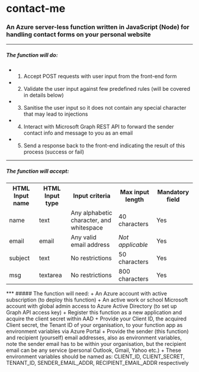 # contact-me
### An Azure server-less function written in JavaScript (Node) for handling contact forms on your personal website

***

##### The function will do:
+ 1. Accept POST requests with user input from the front-end form
+ 2. Validate the user input against few predefined rules (will be covered in details below)
+ 3. Sanitise the user input so it does not contain any special character that may lead to injections
+ 4. Interact with Microsoft Graph REST API to forward the sender contact info and message to you as an email
+ 5. Send a response back to the front-end indicating the result of this process (success or fail)
***
##### The function will accept:
<table>
  <tr>
    <th>HTML Input name</th>
    <th>HTML Input type</th>
    <th>Input criteria</th>
    <th>Max input length</th>
    <th>Mandatory field</th>
  </tr>
  <tr>
    <td>name</td>
    <td>text</td>
    <td>Any alphabetic character, and whitespace</td>
    <td>40 characters</td>
    <td>Yes</td>
  </tr>
  <tr>
    <td>email</td>
    <td>email</td>
    <td>Any valid email address</td>
    <td><i>Not applicable</i></td>
    <td>Yes</td>
  </tr>
  <tr>
    <td>subject</td>
    <td>text</td>
    <td>No restrictions</td>
    <td>50 characters</td>
    <td>Yes</td>
  </tr>
  <tr>
    <td>msg</td>
    <td>textarea</td>
    <td>No restrictions</td>
    <td>800 characters</td>
    <td>Yes</td>
  </tr>
</table>
***
##### The function will need:
+ An Azure account with active subscription (to deploy this function)
+ An active work or school Microsoft account with global admin access to Azure Active Directory (to set up Graph API access key)
+ Register this function as a new application and acquire the client secret within AAD
+ Provide your Client ID, the acquired Client secret, the Tenant ID of your organisation, to your function app as environment variables via Azure Portal
+ Provide the sender (this function) and recipient (yourself) email addresses, also as environment variables, note the sender email has to be within your organisation, but the recipient email can be any service (personal Outlook, Gmail, Yahoo etc.)
+ These environment variables should be named as:
    CLIENT_ID, CLIENT_SECRET, TENANT_ID, SENDER_EMAIL_ADDR, RECIPIENT_EMAIL_ADDR
  respectively
